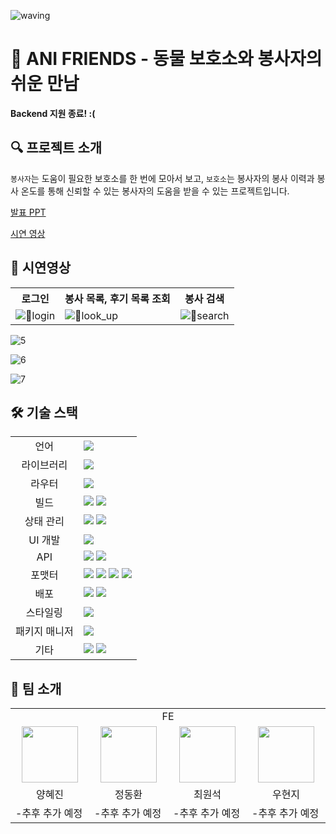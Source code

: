 ![waving](https://capsule-render.vercel.app/api?type=waving&height=200&text=ANI-FRIENDS&fontAlign=70&fontAlignY=35&color=gradient)

# 🐾 ANI FRIENDS - 동물 보호소와 봉사자의 쉬운 만남

**Backend 지원 종료! :(**

## 🔍 프로젝트 소개

`봉사자`는 도움이 필요한 보호소를 한 번에 모아서 보고, `보호소`는 봉사자의 봉사 이력과 봉사 온도를 통해 신뢰할 수 있는 봉사자의 도움을 받을 수 있는 프로젝트입니다.

[발표 PPT](https://docs.google.com/presentation/d/16ZIXwzYRYbMmJfFVjTNxZ9LndwiMlDsA/edit?usp=sharing&ouid=110305378940213913854&rtpof=true&sd=true)

[시연 영상](https://drive.google.com/file/d/1jQDhBtrApup2l5TmIjVkPDmYFka2tXu7/view?usp=sharing)

## 🎥 시연영상

<table>
  <tr>
    <th> 로그인 </td>
    <th> 봉사 목록, 후기 목록 조회 </td>
    <th> 봉사 검색 </td>
  </tr>
  <tr>
    <td><img src="https://github.com/user-attachments/assets/a80780aa-4287-4bf7-badb-09b95e84324f" alt="login" /></td>
    <td><img src="https://github.com/user-attachments/assets/667e3e7a-fb2c-4a90-81a6-b1f4c0a16b81" alt="look_up" /></td>
    <td><img src="https://github.com/user-attachments/assets/3e5e8fb6-58b0-43be-920f-c74724e309dc" alt="search" /></td>
  </tr>
</table>

![5](https://github.com/user-attachments/assets/1f0b3c05-c0c1-4e23-bf0d-b09f2f38e1ad)

![6](https://github.com/user-attachments/assets/332b599d-da6d-449a-90c1-d004c5774d45)

![7](https://github.com/user-attachments/assets/1a70f271-b493-404f-a7d1-d48c1bbb04da)



## 🛠️ 기술 스택

<table>
  <tr>
    <td align="center">언어</td>
    <td>
    <img src="https://img.shields.io/badge/TypeScript-3178C6?style=for-the-badge&logo=TypeScript&logoColor=white">
    </td>
  </tr>
  <tr>
    <td align="center">라이브러리</td>
    <td>
<img src="https://img.shields.io/badge/React-61DAFB?style=for-the-badge&logo=React&logoColor=white">    </td>
  </tr>
  <tr>
    <td align="center">라우터</td>
    <td>
<img src="https://img.shields.io/badge/ReactRouter-CA4245?style=for-the-badge&logo=ReactRouter&logoColor=white"></td>
  </tr>
  <tr>
    <td align="center">빌드</td>
    <td>
<img src="https://img.shields.io/badge/turborepo-EF4444?style=for-the-badge&logo=turborepo&logoColor=white">
<img src="https://img.shields.io/badge/VITE-646CFF?style=for-the-badge&logo=VITE&logoColor=white">
  </tr>
  <tr>
    <td align="center">상태 관리</td>
    <td>
<img src="https://img.shields.io/badge/ReactQuery-FF4154?style=for-the-badge&logo=ReactQuery&logoColor=white">
<img src="https://img.shields.io/badge/zustand-000?style=for-the-badge&logo=zustand&logoColor=white">
  </tr>
  <tr>
    <td align="center">UI 개발</td>
    <td>
<img src="https://img.shields.io/badge/storybook-FF4785?style=for-the-badge&logo=storybook&logoColor=white">
  </tr>
  <tr>
    <td align="center">API</td>
    <td>
<img src="https://img.shields.io/badge/mock service worker-FF6A33?style=for-the-badge&logo=mockserviceworker&logoColor=white">
<img src="https://img.shields.io/badge/AXIOS-5A29E4?style=for-the-badge&logo=AXIOS&logoColor=white">
  </tr>
  <tr>
    <td align="center">포맷터</td>
    <td>
<img src="https://img.shields.io/badge/Prettier-F7B93E?style=for-the-badge&logo=Prettier&logoColor=white">
<img src="https://img.shields.io/badge/ESLint-4B32C3?style=for-the-badge&logo=ESLint&logoColor=white">
<img src="https://img.shields.io/badge/husky-808080?style=for-the-badge"/>
<img src="https://img.shields.io/badge/commitlint-000000?style=for-the-badge&logo=commitlint&logoColor=white"/>
  </tr>
  <tr>
 <td align="center">배포</td>
 <td>
    <img src="https://img.shields.io/badge/GitHub Actions-2088FF?style=for-the-badge&logo=GitHub Actions&logoColor=white"/>
<img src="https://img.shields.io/badge/vercel-000000?style=for-the-badge&logo=vercel&logoColor=white"/>
</tr>
<tr>
 <td align="center">스타일링</td>
 <td>
    <img src="https://img.shields.io/badge/chakraui-319795?style=for-the-badge&logo=chakraui&logoColor=white">
</tr>
<tr>
 <td align="center">패키지 매니저</td>
 <td>
  <img src="https://img.shields.io/badge/pnpm-F69220?style=for-the-badge&logo=pnpm&logoColor=white"/>
 </td>
</tr>
<tr>
 <td align="center">기타</td>
 <td>
  <img src="https://img.shields.io/badge/zod-3E67B1?style=for-the-badge&logo=zod&logoColor=white">
  <img src="https://img.shields.io/badge/reacthookform-EC5990?style=for-the-badge&logo=reacthookform&logoColor=white">
 </td>
</tr>

</table>

## 👫 팀 소개

  <table>
      <tr>
        <td colspan="4" align="center"> FE </td>
      </tr>
      <tr>
        <td align="center">
            <a href="https://github.com/kutta97">
            <img src="https://avatars.githubusercontent.com/u/74397358?v=4" width="90">
            </a>
        </td>
        <td align="center">
            <a href="https://github.com/DongjaJ">
                <img src="https://avatars.githubusercontent.com/u/43432783?v=4" width="90">
            </a>
        </td>
        <td align="center">
            <a href="https://github.com/sukvvon">
                <img src="https://avatars.githubusercontent.com/u/66409882?v=4" width="90">
            </a>
        </td>
        <td align="center">
        <a href="https://github.com/Eosdia">
    <img src="https://avatars.githubusercontent.com/u/117665863?v=4" width="90">
</a>
        </td>
      </tr>
      <tr>
        <td align="center">양혜진</td>
        <td align="center">정동환</td>
        <td align="center">최원석</td>
        <td align="center">우현지</td>
      </tr>
       <tr>
    <td style="width: 150px;"> -추후 추가 예정</td>
    <td style="width: 150px;"> -추후 추가 예정</td>
    <td style="width: 150px;"> -추후 추가 예정</td>
    <td style="width: 150px;"> -추후 추가 예정</td>
  </tr>
  </table>

 <br />
